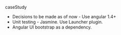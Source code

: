 caseStudy
- Decisions to be made as of now - Use angular 1.4+
- Unit testing - Jasmine. Use Launcher plugin.
- Angular UI bootstrap as a dependency.

